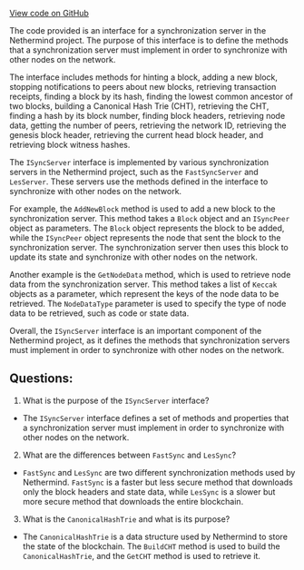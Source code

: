 [View code on GitHub](https://github.com/NethermindEth/nethermind/src/Nethermind/Nethermind.Synchronization/ISyncServer.cs)

The code provided is an interface for a synchronization server in the Nethermind project. The purpose of this interface is to define the methods that a synchronization server must implement in order to synchronize with other nodes on the network.

The interface includes methods for hinting a block, adding a new block, stopping notifications to peers about new blocks, retrieving transaction receipts, finding a block by its hash, finding the lowest common ancestor of two blocks, building a Canonical Hash Trie (CHT), retrieving the CHT, finding a hash by its block number, finding block headers, retrieving node data, getting the number of peers, retrieving the network ID, retrieving the genesis block header, retrieving the current head block header, and retrieving block witness hashes.

The `ISyncServer` interface is implemented by various synchronization servers in the Nethermind project, such as the `FastSyncServer` and `LesServer`. These servers use the methods defined in the interface to synchronize with other nodes on the network.

For example, the `AddNewBlock` method is used to add a new block to the synchronization server. This method takes a `Block` object and an `ISyncPeer` object as parameters. The `Block` object represents the block to be added, while the `ISyncPeer` object represents the node that sent the block to the synchronization server. The synchronization server then uses this block to update its state and synchronize with other nodes on the network.

Another example is the `GetNodeData` method, which is used to retrieve node data from the synchronization server. This method takes a list of `Keccak` objects as a parameter, which represent the keys of the node data to be retrieved. The `NodeDataType` parameter is used to specify the type of node data to be retrieved, such as code or state data.

Overall, the `ISyncServer` interface is an important component of the Nethermind project, as it defines the methods that synchronization servers must implement in order to synchronize with other nodes on the network.
## Questions: 
 1. What is the purpose of the `ISyncServer` interface?
- The `ISyncServer` interface defines a set of methods and properties that a synchronization server must implement in order to synchronize with other nodes on the network.

2. What are the differences between `FastSync` and `LesSync`?
- `FastSync` and `LesSync` are two different synchronization methods used by Nethermind. `FastSync` is a faster but less secure method that downloads only the block headers and state data, while `LesSync` is a slower but more secure method that downloads the entire blockchain.

3. What is the `CanonicalHashTrie` and what is its purpose?
- The `CanonicalHashTrie` is a data structure used by Nethermind to store the state of the blockchain. The `BuildCHT` method is used to build the `CanonicalHashTrie`, and the `GetCHT` method is used to retrieve it.